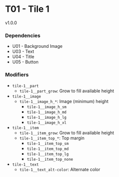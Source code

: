 # T01 - Tile 1
v1.0.0

### Dependencies
* U01 - Background Image
* U03 - Text
* U04 - Title
* U05 - Button

### Modifiers
* `tile-1__part`
    * `tile-1__part_grow`: Grow to fill available height
* `tile-1__image`
    * `tile-1__image_h_*`: Image (minimum) height
        * `tile-1__image_h_sm`
        * `tile-1__image_h_md`
        * `tile-1__image_h_lg`
        * `tile-1__image_h_xl`
* `tile-1__item`
    * `tile-1__item_grow`: Grow to fill available height
    * `tile-1__item_top_*`: Top margin
        * `tile-1__item_top_sm`
        * `tile-1__item_top_md`
        * `tile-1__item_top_lg`
        * `tile-1__item_top_none`
* `tile-1__text`
    * `tile-1__text_alt-color`: Alternate color
